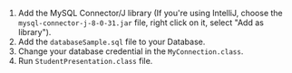 1. Add the MySQL Connector/J library (If you're using IntelliJ, choose the `mysql-connector-j-8-0-31.jar` file, right click on it, select "Add as library").
2. Add the `databaseSample.sql` file to your Database.
3. Change your database credential in the `MyConnection.class`.
4. Run `StudentPresentation.class` file.